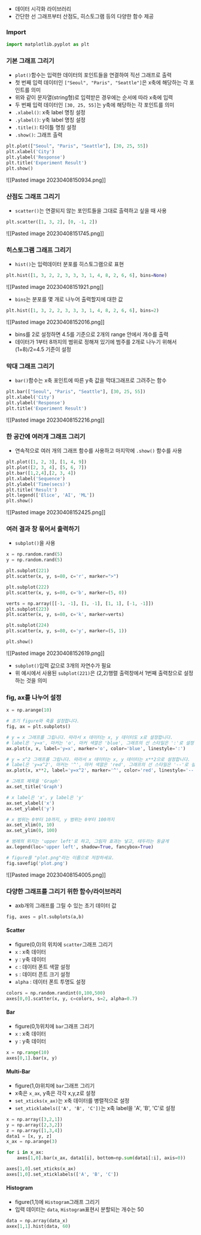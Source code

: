 
- 데이터 시각화 라이브러리
- 간단한 선 그래프부터 산점도, 히스토그램 등의 다양한 함수 제공


### Import
```python
import matplotlib.pyplot as plt
```


### 기본 그래프 그리기
- `plot()`함수는 입력한 데이터의 포인트들을 연결하여 직선 그래프로 출력
- 첫 번째 입력 데이터인 `["Seoul", "Paris", "Seattle"]`은 x축에 해당하는 각 포인트를 의미
- 위와 같이 문자열(string형)로 입력받은 경우에는 순서에 따라 x축에 입력
- 두 번째 입력 데이터인 `[30, 25, 55]`는 y축에 해당하는 각 포인트를 의미
-  `.xlabel()`: x축 label 명칭 설정
-  `.ylabel()`: y축 label 명칭 설정
-  `.title()`: 타이틀 명칭 설정
-  `.show()`: 그래프 출력
```python
plt.plot(["Seoul", "Paris", "Seattle"], [30, 25, 55])
plt.xlabel('City')
plt.ylabel('Response')
plt.title('Experiment Result')
plt.show()
```
![[Pasted image 20230408150934.png]]

### 산점도 그래프 그리기
- `scatter()`는 연결되지 않는 포인트들을 그대로 출력하고 싶을 때 사용
```python
plt.scatter([1, 3, 2], [0, -1, 2])
```
![[Pasted image 20230408151745.png]]


### 히스토그램 그래프 그리기
- `hist()`는 입력데이터 분포를 히스토그램으로 표현
```python
plt.hist([1, 3, 2, 2, 3, 3, 3, 1, 4, 8, 2, 6, 6], bins=None)
```
![[Pasted image 20230408151921.png]]

- `bins`는 분포를 몇 개로 나누어 출력할지에 대한 값
```python
plt.hist([1, 3, 2, 2, 3, 3, 3, 1, 4, 8, 2, 6, 6], bins=2)
```
![[Pasted image 20230408152016.png]]
- bins를 2로 설정하면 4.5를 기준으로 2개의 range 안에서 개수를 출력
- 데이터가 1부터 8까지의 범위로 정해져 있기에 범주를 2개로 나누기 위해서 (1+8)/2=4.5 기준이 설정


### 막대 그래프 그리기
- `bar()`함수는 x축 포인트에 따른 y축 값을 막대그래프로 그려주는 함수
```python
plt.bar(["Seoul", "Paris", "Seattle"], [30, 25, 55])
plt.xlabel('City')
plt.ylabel('Response')
plt.title('Experiment Result')
```
![[Pasted image 20230408152216.png]]


### 한 공간에 여러개 그래프 그리기
- 연속적으로 여러 개의 그래프 함수를 사용하고 마지막에 `.show()` 함수를 사용
```python
plt.plot([1, 2, 3], [1, 4, 9])
plt.plot([2, 3, 4], [5, 6, 7])
plt.bar([1,2,4],[2, 3, 4])
plt.xlabel('Sequence')
plt.ylabel('Time(secs)')
plt.title('Result')
plt.legend(['Elice', 'AI', 'ML'])
plt.show()
```
![[Pasted image 20230408152425.png]]

### 여러 결과 창 묶어서 출력하기
- `subplot()`을 사용
```python
x = np.random.rand(5)
y = np.random.rand(5)

plt.subplot(221)
plt.scatter(x, y, s=80, c='r', marker=">")

plt.subplot(222)
plt.scatter(x, y, s=80, c='b', marker=(5, 0))

verts = np.array([[-1, -1], [1, -1], [1, 1], [-1, -1]])
plt.subplot(223)
plt.scatter(x, y, s=80, c='k', marker=verts)

plt.subplot(224)
plt.scatter(x, y, s=80, c='y', marker=(5, 1))

plt.show()
```
![[Pasted image 20230408152619.png]]

- `subplot()`입력 값으로 3개의 자연수가 필요
- 위 예시에서 사용된 `subplot(221)`은 (2,2)행렬 출력창에서 1번째 출력창으로 설정하는 것을 의미

### fig, ax를 나누어 설정
```python
x = np.arange(10)

# 초기 figure와 축을 설정합니다.
fig, ax = plt.subplots()

# y = x 그래프를 그립니다. 따라서 x 데이터는 x, y 데이터도 x로 설정합니다.
# label은 'y=x', 마커는 'o', 마커 색깔은 'blue', 그래프의 선 스타일은 ':'로 설정
ax.plot(x, x, label='y=x', marker='o', color='blue', linestyle=':')

# y = x^2 그래프를 그립니다. 따라서 x 데이터는 x, y 데이터는 x**2으로 설정합니다.
# label은 'y=x^2', 마커는 '^', 마커 색깔은 'red', 그래프의 선 스타일은 '--'로 설정
ax.plot(x, x**2, label='y=x^2', marker='^', color='red', linestyle='--')

# 그래프 제목을 'Graph'
ax.set_title('Graph')

# x label은 'x', y label은 'y'
ax.set_xlabel('x')
ax.set_ylabel('y')

# x 범위는 0부터 10까지, y 범위는 0부터 100까지
ax.set_xlim(0, 10)
ax.set_ylim(0, 100)

# 범례의 위치는 'upper left'로 하고, 그림자 효과는 넣고, 테두리는 둥글게
ax.legend(loc='upper left', shadow=True, fancybox=True)

# figure를 "plot.png"라는 이름으로 저장하세요.
fig.savefig('plot.png')
```
![[Pasted image 20230408154005.png]]


### 다양한 그래프를 그리기 위한 함수/라이브러리

- axb개의 그래프를 그릴 수 있는 초기 데이터 값
```python
fig, axes = plt.subplots(a,b)
```

#### Scatter
- figure(0,0)의 위치에 `scatter`그래프 그리기
- `x` : x축 데이터
- `y` : y축 데이터
- `c` : 데이터 폰트 색깔 설정
- `s` : 데이터 픈트 크기 설정
- `alpha` : 데이터 폰트 투명도 설정
```python
colors = np.random.randint(0,100,500)
axes[0,0].scatter(x, y, c=colors, s=2, alpha=0.7)
```

#### Bar
- figure(0,1)위치에  `bar`그래프 그리기
- `x` : x축 데이터
- `y` : y축 데이터
```python
x = np.range(10)
axes[0,1].bar(x, y)
```

#### Multi-Bar
- figure(1,0)위치에 `bar`그래프 그리기
- x축은 `x_ax`, y축은 각각 x,y,z로 설정
- `set_xticks(x_ax)`는 x축 데이터를 병렬적으로 설정
- `set_xticklabels(['A', 'B', 'C'])`는 x축 label을 'A', 'B', 'C'로 설정
```python
x = np.array([3,2,1])
y = np.array([2,3,2])
z = np.array([1,3,4])
data1 = [x, y, z]
x_ax = np.arange(3)

for i in x_ax:
	axes[1,0].bar(x_ax, data1[i], bottom=np.sum(data1[:i], axis=0))

axes[1,0].set_xticks(x_ax)
axes[1,0].set_xticklabels(['A', 'B', 'C'])
```

#### Histogram
- figure(1,1)에 `Histogram`그래프 그리기
- 입력 데이터는 `data`, `Histogram`표현시 분할되는 개수는 50
```python
data = np.array(data_x)
axex[1,1].hist(data, 60)
```

